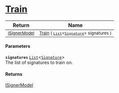 # [Train](./WeightedClassifier--Train.md)



| Return | Name | 
| --- | --- | 
| <sub>[ISignerModel](./../../../Pipeline/ISignerModel.md)</sub> | <sub>[Train](./WeightedClassifier--Train.md) ( [`List`](https://docs.microsoft.com/en-us/dotnet/api/System.Collections.Generic.List-1)\<[`Signature`](./../../../Signature.md)> signatures )</sub> | 


#### Parameters
**`signatures`**  [`List`](https://docs.microsoft.com/en-us/dotnet/api/System.Collections.Generic.List-1)\<[`Signature`](./../../../Signature.md)><br>The list of signatures to train on.
#### Returns
[ISignerModel](./../../../Pipeline/ISignerModel.md)<br>
